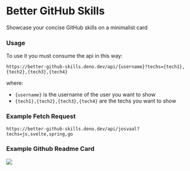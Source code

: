 # Better GitHub Skills

Showcase your concise GitHub skills on a minimalist card

### Usage

To use it you must consume the api in this way:

```
https://better-github-skills.deno.dev/api/{username}?techs={tech1},{tech2},{tech3},{tech4}
```

where:

- `{username}` is the username of the user you want to show
- `{tech1},{tech2},{tech3},{tech4}` are the techs you want to show

### Example Fetch Request

```
https://better-github-skills.deno.dev/api/josvaal?techs=js,svelte,spring,go
```

### Example Github Readme Card

![](https://better-github-skills.deno.dev/api/josvaal?techs=js,svelte,spring,go)
